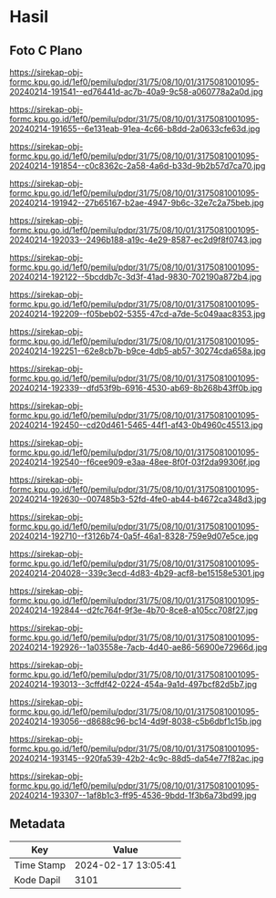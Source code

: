 # Hasil

## Foto C Plano

https://sirekap-obj-formc.kpu.go.id/1ef0/pemilu/pdpr/31/75/08/10/01/3175081001095-20240214-191541--ed76441d-ac7b-40a9-9c58-a060778a2a0d.jpg

https://sirekap-obj-formc.kpu.go.id/1ef0/pemilu/pdpr/31/75/08/10/01/3175081001095-20240214-191655--6e131eab-91ea-4c66-b8dd-2a0633cfe63d.jpg

https://sirekap-obj-formc.kpu.go.id/1ef0/pemilu/pdpr/31/75/08/10/01/3175081001095-20240214-191854--c0c8362c-2a58-4a6d-b33d-9b2b57d7ca70.jpg

https://sirekap-obj-formc.kpu.go.id/1ef0/pemilu/pdpr/31/75/08/10/01/3175081001095-20240214-191942--27b65167-b2ae-4947-9b6c-32e7c2a75beb.jpg

https://sirekap-obj-formc.kpu.go.id/1ef0/pemilu/pdpr/31/75/08/10/01/3175081001095-20240214-192033--2496b188-a19c-4e29-8587-ec2d9f8f0743.jpg

https://sirekap-obj-formc.kpu.go.id/1ef0/pemilu/pdpr/31/75/08/10/01/3175081001095-20240214-192122--5bcddb7c-3d3f-41ad-9830-702190a872b4.jpg

https://sirekap-obj-formc.kpu.go.id/1ef0/pemilu/pdpr/31/75/08/10/01/3175081001095-20240214-192209--f05beb02-5355-47cd-a7de-5c049aac8353.jpg

https://sirekap-obj-formc.kpu.go.id/1ef0/pemilu/pdpr/31/75/08/10/01/3175081001095-20240214-192251--62e8cb7b-b9ce-4db5-ab57-30274cda658a.jpg

https://sirekap-obj-formc.kpu.go.id/1ef0/pemilu/pdpr/31/75/08/10/01/3175081001095-20240214-192339--dfd53f9b-6916-4530-ab69-8b268b43ff0b.jpg

https://sirekap-obj-formc.kpu.go.id/1ef0/pemilu/pdpr/31/75/08/10/01/3175081001095-20240214-192450--cd20d461-5465-44f1-af43-0b4960c45513.jpg

https://sirekap-obj-formc.kpu.go.id/1ef0/pemilu/pdpr/31/75/08/10/01/3175081001095-20240214-192540--f6cee909-e3aa-48ee-8f0f-03f2da99306f.jpg

https://sirekap-obj-formc.kpu.go.id/1ef0/pemilu/pdpr/31/75/08/10/01/3175081001095-20240214-192630--007485b3-52fd-4fe0-ab44-b4672ca348d3.jpg

https://sirekap-obj-formc.kpu.go.id/1ef0/pemilu/pdpr/31/75/08/10/01/3175081001095-20240214-192710--f3126b74-0a5f-46a1-8328-759e9d07e5ce.jpg

https://sirekap-obj-formc.kpu.go.id/1ef0/pemilu/pdpr/31/75/08/10/01/3175081001095-20240214-204028--339c3ecd-4d83-4b29-acf8-be15158e5301.jpg

https://sirekap-obj-formc.kpu.go.id/1ef0/pemilu/pdpr/31/75/08/10/01/3175081001095-20240214-192844--d2fc764f-9f3e-4b70-8ce8-a105cc708f27.jpg

https://sirekap-obj-formc.kpu.go.id/1ef0/pemilu/pdpr/31/75/08/10/01/3175081001095-20240214-192926--1a03558e-7acb-4d40-ae86-56900e72966d.jpg

https://sirekap-obj-formc.kpu.go.id/1ef0/pemilu/pdpr/31/75/08/10/01/3175081001095-20240214-193013--3cffdf42-0224-454a-9a1d-497bcf82d5b7.jpg

https://sirekap-obj-formc.kpu.go.id/1ef0/pemilu/pdpr/31/75/08/10/01/3175081001095-20240214-193056--d8688c96-bc14-4d9f-8038-c5b6dbf1c15b.jpg

https://sirekap-obj-formc.kpu.go.id/1ef0/pemilu/pdpr/31/75/08/10/01/3175081001095-20240214-193145--920fa539-42b2-4c9c-88d5-da54e77f82ac.jpg

https://sirekap-obj-formc.kpu.go.id/1ef0/pemilu/pdpr/31/75/08/10/01/3175081001095-20240214-193307--1af8b1c3-ff95-4536-9bdd-1f3b6a73bd99.jpg


## Metadata

| Key        | Value               |
| ---------- | ------------------- |
| Time Stamp | 2024-02-17 13:05:41 |
| Kode Dapil | 3101                |



